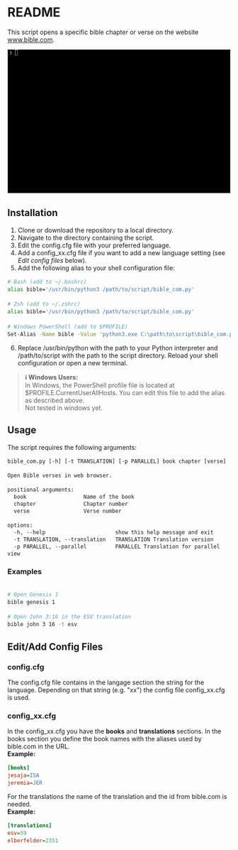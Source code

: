 # README

This script opens a specific bible chapter or verse on the website www.bible.com.

<img src="bible_com.gif" alt="bible_com" />

## Installation

1. Clone or download the repository to a local directory.
2. Navigate to the directory containing the script.
3. Edit the config.cfg file with your preferred language.
4. Add a config_xx.cfg file if you want to add a new language setting (see *Edit config files* below).
5. Add the following alias to your shell configuration file:

```bash
# Bash (add to ~/.bashrc)
alias bible='/usr/bin/python3 /path/to/script/bible_com.py'

# Zsh (add to ~/.zshrc)
alias bible='/usr/bin/python3 /path/to/script/bible_com.py'

# Windows PowerShell (add to $PROFILE)
Set-Alias -Name bible -Value 'python3.exe C:\path\to\script\bible_com.py'
```
6. Replace /usr/bin/python with the path to your Python interpreter and /path/to/script with the path to the script directory.
Reload your shell configuration or open a new terminal.

> **ℹ️ Windows Users:**  
> In Windows, the PowerShell profile file is located at $PROFILE.CurrentUserAllHosts. You can edit this file to add the alias as described above.  
> Not tested in windows yet.

## Usage

The script requires the following arguments:

```text
bible_com.py [-h] [-t TRANSLATION] [-p PARALLEL] book chapter [verse]

Open Bible verses in web browser.

positional arguments:
  book                  Name of the book
  chapter               Chapter number
  verse                 Verse number

options:
  -h, --help                      show this help message and exit
  -t TRANSLATION, --translation   TRANSLATION Translation version
  -p PARALLEL, --parallel         PARALLEL Translation for parallel view
```

### Examples

```bash

# Open Genesis 1
bible genesis 1

# Open John 3:16 in the ESV translation
bible john 3 16 -t esv
```

## Edit/Add Config Files

### config.cfg
The config.cfg file contains in the langage section the string for the language. Depending on that string (e.g. "xx") the config file config_xx.cfg is used.
### config_xx.cfg
In the config_xx.cfg you have the **books** and **translations** sections. In the books section you define the book names with the aliases used by bible.com in the URL.  
**Example:**
```cfg
[books]
jesaja=ISA
jeremia=JER
```
For the translations the name of the translation and the id from bible.com is needed.  
**Example:**
```cfg
[translations]
esv=59
elberfelder=2351
```
